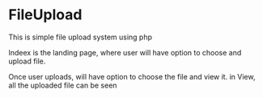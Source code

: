 # FileUpload
This is simple file upload system using php

Indeex is the landing page, where user will have option to choose and upload file.

Once user uploads, will have option to choose the file and view it. in View, all the uploaded file can be seen
